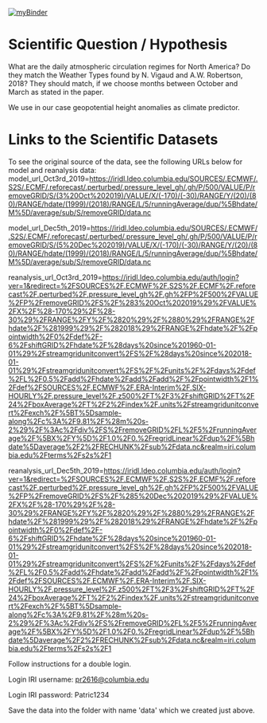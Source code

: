 [![myBinder](https://mybinder.org/badge_logo.svg)](https://mybinder.org/v2/gh/Patricryser/Project/master)

# Scientific Question / Hypothesis
What are the daily atmospheric circulation regimes for North America? Do they match the Weather Types found by N. Vigaud and A.W. Robertson, 2018? They should match, if we choose months between October and March as stated in the paper. 

We use in our case geopotential height anomalies as climate predictor. 

# Links to the Scientific Datasets
To see the original source of the data, see the following URLs below for model and reanalysis data: 
model_url_Oct3rd_2019=https://iridl.ldeo.columbia.edu/SOURCES/.ECMWF/.S2S/.ECMF/.reforecast/.perturbed/.pressure_level_gh/.gh/P/500/VALUE/P/removeGRID/S/(3%20Oct%202019)/VALUE/X/(-170)/(-30)/RANGE/Y/(20)/(80)/RANGE/hdate/(1999)/(2018)/RANGE/L/5/runningAverage/dup/%5Bhdate/M%5D/average/sub/S/removeGRID/data.nc

model_url_Dec5th_2019=https://iridl.ldeo.columbia.edu/SOURCES/.ECMWF/.S2S/.ECMF/.reforecast/.perturbed/.pressure_level_gh/.gh/P/500/VALUE/P/removeGRID/S/(5%20Dec%202019)/VALUE/X/(-170)/(-30)/RANGE/Y/(20)/(80)/RANGE/hdate/(1999)/(2018)/RANGE/L/5/runningAverage/dup/%5Bhdate/M%5D/average/sub/S/removeGRID/data.nc 

reanalysis_url_Oct3rd_2019=https://iridl.ldeo.columbia.edu/auth/login?ver=1&redirect=%2FSOURCES%2F.ECMWF%2F.S2S%2F.ECMF%2F.reforecast%2F.perturbed%2F.pressure_level_gh%2F.gh%2FP%2F500%2FVALUE%2FP%2FremoveGRID%2FS%2F%283%20Oct%202019%29%2FVALUE%2FX%2F%28-170%29%2F%28-30%29%2FRANGE%2FY%2F%2820%29%2F%2880%29%2FRANGE%2Fhdate%2F%281999%29%2F%282018%29%2FRANGE%2Fhdate%2F%2Fpointwidth%2F0%2Fdef%2F-6%2FshiftGRID%2Fhdate%2F%28days%20since%201960-01-01%29%2Fstreamgridunitconvert%2FS%2F%28days%20since%202018-01-01%29%2Fstreamgridunitconvert%2FS%2F%2Funits%2F%2Fdays%2Fdef%2FL%2F0.5%2Fadd%2Fhdate%2Fadd%2Fadd%2F%2Fpointwidth%2F1%2Fdef%2FSOURCES%2F.ECMWF%2F.ERA-Interim%2F.SIX-HOURLY%2F.pressure_level%2F.z500%2FT%2F3%2FshiftGRID%2FT%2F24%2FboxAverage%2FT%2F2%2Findex%2F.units%2Fstreamgridunitconvert%2Fexch%2F%5BT%5Dsample-along%2Fc%3A%2F9.81%2F%28m%20s-2%29%2F%3Ac%2Fdiv%2FS%2FremoveGRID%2FL%2F5%2FrunningAverage%2F%5BX%2FY%5D%2F1.0%2F0.%2FregridLinear%2Fdup%2F%5Bhdate%5Daverage%2F2%2FRECHUNK%2Fsub%2Fdata.nc&realm=iri.columbia.edu%2Fterms%2Fs2s%2F1 

reanalysis_url_Dec5th_2019=https://iridl.ldeo.columbia.edu/auth/login?ver=1&redirect=%2FSOURCES%2F.ECMWF%2F.S2S%2F.ECMF%2F.reforecast%2F.perturbed%2F.pressure_level_gh%2F.gh%2FP%2F500%2FVALUE%2FP%2FremoveGRID%2FS%2F%285%20Dec%202019%29%2FVALUE%2FX%2F%28-170%29%2F%28-30%29%2FRANGE%2FY%2F%2820%29%2F%2880%29%2FRANGE%2Fhdate%2F%281999%29%2F%282018%29%2FRANGE%2Fhdate%2F%2Fpointwidth%2F0%2Fdef%2F-6%2FshiftGRID%2Fhdate%2F%28days%20since%201960-01-01%29%2Fstreamgridunitconvert%2FS%2F%28days%20since%202018-01-01%29%2Fstreamgridunitconvert%2FS%2F%2Funits%2F%2Fdays%2Fdef%2FL%2F0.5%2Fadd%2Fhdate%2Fadd%2Fadd%2F%2Fpointwidth%2F1%2Fdef%2FSOURCES%2F.ECMWF%2F.ERA-Interim%2F.SIX-HOURLY%2F.pressure_level%2F.z500%2FT%2F3%2FshiftGRID%2FT%2F24%2FboxAverage%2FT%2F2%2Findex%2F.units%2Fstreamgridunitconvert%2Fexch%2F%5BT%5Dsample-along%2Fc%3A%2F9.81%2F%28m%20s-2%29%2F%3Ac%2Fdiv%2FS%2FremoveGRID%2FL%2F5%2FrunningAverage%2F%5BX%2FY%5D%2F1.0%2F0.%2FregridLinear%2Fdup%2F%5Bhdate%5Daverage%2F2%2FRECHUNK%2Fsub%2Fdata.nc&realm=iri.columbia.edu%2Fterms%2Fs2s%2F1

Follow instructions for a double login.

Login IRI username: pr2616@columbia.edu

Login IRI password: Patric1234

Save the data into the folder with name 'data' which we created just above.
